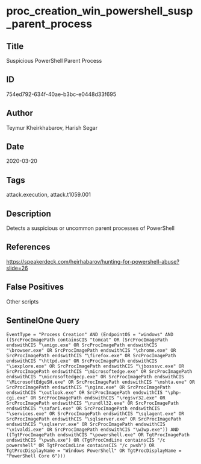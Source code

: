 # proc_creation_win_powershell_susp_parent_process

## Title
Suspicious PowerShell Parent Process

## ID
754ed792-634f-40ae-b3bc-e0448d33f695

## Author
Teymur Kheirkhabarov, Harish Segar

## Date
2020-03-20

## Tags
attack.execution, attack.t1059.001

## Description
Detects a suspicious or uncommon parent processes of PowerShell

## References
https://speakerdeck.com/heirhabarov/hunting-for-powershell-abuse?slide=26

## False Positives
Other scripts

## SentinelOne Query
```
EventType = "Process Creation" AND (EndpointOS = "windows" AND ((SrcProcImagePath containsCIS "tomcat" OR (SrcProcImagePath endswithCIS "\amigo.exe" OR SrcProcImagePath endswithCIS "\browser.exe" OR SrcProcImagePath endswithCIS "\chrome.exe" OR SrcProcImagePath endswithCIS "\firefox.exe" OR SrcProcImagePath endswithCIS "\httpd.exe" OR SrcProcImagePath endswithCIS "\iexplore.exe" OR SrcProcImagePath endswithCIS "\jbosssvc.exe" OR SrcProcImagePath endswithCIS "\microsoftedge.exe" OR SrcProcImagePath endswithCIS "\microsoftedgecp.exe" OR SrcProcImagePath endswithCIS "\MicrosoftEdgeSH.exe" OR SrcProcImagePath endswithCIS "\mshta.exe" OR SrcProcImagePath endswithCIS "\nginx.exe" OR SrcProcImagePath endswithCIS "\outlook.exe" OR SrcProcImagePath endswithCIS "\php-cgi.exe" OR SrcProcImagePath endswithCIS "\regsvr32.exe" OR SrcProcImagePath endswithCIS "\rundll32.exe" OR SrcProcImagePath endswithCIS "\safari.exe" OR SrcProcImagePath endswithCIS "\services.exe" OR SrcProcImagePath endswithCIS "\sqlagent.exe" OR SrcProcImagePath endswithCIS "\sqlserver.exe" OR SrcProcImagePath endswithCIS "\sqlservr.exe" OR SrcProcImagePath endswithCIS "\vivaldi.exe" OR SrcProcImagePath endswithCIS "\w3wp.exe")) AND ((TgtProcImagePath endswithCIS "\powershell.exe" OR TgtProcImagePath endswithCIS "\pwsh.exe") OR (TgtProcCmdLine containsCIS "/c powershell" OR TgtProcCmdLine containsCIS "/c pwsh") OR TgtProcDisplayName = "Windows PowerShell" OR TgtProcDisplayName = "PowerShell Core 6")))

```